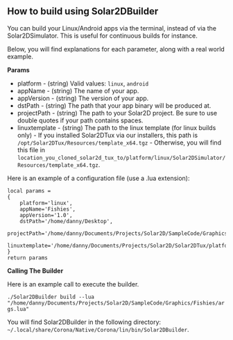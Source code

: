 ## How to build using Solar2DBuilder

You can build your Linux/Android apps via the terminal, instead of via the Solar2DSimulator. This is useful for continuous builds for instance.

Below, you will find explanations for each parameter, along with a real world example.

**Params**

* platform - (string) Valid values: `linux`, `android`
* appName - (string) The name of your app.
* appVersion - (string) The version of your app.
* dstPath - (string) The path that your app binary will be produced at.
* projectPath - (string) The path to your Solar2D project. Be sure to use double quotes if your path contains spaces.
* linuxtemplate - (string) The path to the linux template (for linux builds only) - If you installed Solar2DTux via our installers, this path is `/opt/Solar2DTux/Resources/template_x64.tgz` - Otherwise, you will find this file in `location_you_cloned_solar2d_tux_to/platform/linux/Solar2DSimulator/Resources/template_x64.tgz`.

Here is an example of a configuration file (use a .lua extension):

```
local params =
{
    platform='linux',
    appName='Fishies',
    appVersion='1.0',
    dstPath='/home/danny/Desktop',
    projectPath='/home/danny/Documents/Projects/Solar2D/SampleCode/Graphics/Fishies',
    linuxtemplate='/home/danny/Documents/Projects/Solar2D/Solar2DTux/platform/linux/Solar2DSimulator/Resources/template_x64.tgz',
}
return params
```

**Calling The Builder**

Here is an example call to execute the builder.

`./Solar2DBuilder build --lua "/home/danny/Documents/Projects/Solar2D/SampleCode/Graphics/Fishies/args.lua"`

You will find Solar2DBuilder in the following directory: `~/.local/share/Corona/Native/Corona/lin/bin/Solar2DBuilder`.